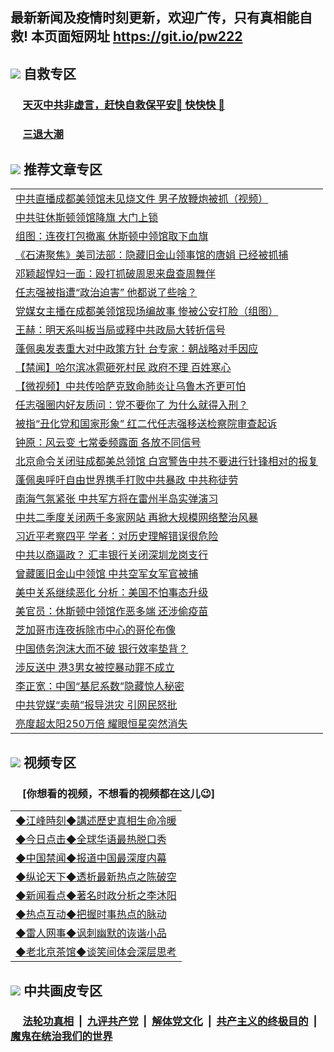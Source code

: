 ## 最新新闻及疫情时刻更新，欢迎广传，只有真相能自救! 本页面短网址 https://git.io/pw222



## <img src="https://img.icons8.com/cute-clipart/2x/circled-right.png">  自救专区

 ### &nbsp;&nbsp;&nbsp;&nbsp; [天灭中共非虚言，赶快自救保平安🍎 快快快 📩](https://github.com/pwgy/td/blob/master/README.md)
 
 ### &nbsp;&nbsp;&nbsp;&nbsp; [三退大潮](https://is.gd/fCPoKo) 
 
## <img src="https://img.icons8.com/cute-clipart/2x/circled-right.png"> 推荐文章专区

<Table>

<tr><td colspan="2" align="left"><a href="https://hriwnvnz.xhuyd.press/?name=c1203298&key=encdeuyadochlaxz&from=pw2">中共直播成都美领馆未见烧文件 男子放鞭炮被抓（视频）</a></td></tr>
<tr><td colspan="2" align="left"><a href="https://hriwnvnz.xhuyd.press/?name=c1203312&key=encdeuyadochlaxz&from=pw2">中共驻休斯顿领馆降旗 大门上锁</a></td></tr>
<tr><td colspan="2" align="left"><a href="https://hriwnvnz.xhuyd.press/?name=c1203356&key=encdeuyadochlaxz&from=pw2">组图：连夜打包撤离 休斯顿中领馆取下血旗</a></td></tr>
<tr><td colspan="2" align="left"><a href="https://hriwnvnz.xhuyd.press/?name=c1203363&key=encdeuyadochlaxz&from=pw2">《石涛聚焦》美司法部：隐藏旧金山领事馆的唐娟 已经被抓捕</a></td></tr>
<tr><td colspan="2" align="left"><a href="https://hriwnvnz.xhuyd.press/?name=c1203374&key=encdeuyadochlaxz&from=pw2">邓颖超悍妇一面：殴打抓破周恩来盘查周舞伴</a></td></tr>
<tr><td colspan="2" align="left"><a href="https://hriwnvnz.xhuyd.press/?name=c1203297&key=encdeuyadochlaxz&from=pw2">任志强被指遭“政治迫害” 他都说了些啥？</a></td></tr>
<tr><td colspan="2" align="left"><a href="https://hriwnvnz.xhuyd.press/?name=c1203362&key=encdeuyadochlaxz&from=pw2">党媒女主播在成都美领馆现场编故事 惨被公安打脸（组图）</a></td></tr>
<tr><td colspan="2" align="left"><a href="https://hriwnvnz.xhuyd.press/?name=c1203309&key=encdeuyadochlaxz&from=pw2">王赫：明天系叫板当局或释中共政局大转折信号</a></td></tr>
<tr><td colspan="2" align="left"><a href="https://hriwnvnz.xhuyd.press/?name=c1203352&key=encdeuyadochlaxz&from=pw2">蓬佩奥发表重大对中政策方针 台专家：朝战略对手因应</a></td></tr>
<tr><td colspan="2" align="left"><a href="https://hriwnvnz.xhuyd.press/?name=c1203360&key=encdeuyadochlaxz&from=pw2">【禁闻】哈尔滨冰雹砸死村民 政府不理 百姓寒心</a></td></tr>
<tr><td colspan="2" align="left"><a href="https://hriwnvnz.xhuyd.press/?name=c1203334&key=encdeuyadochlaxz&from=pw2">【微视频】中共传哈萨克致命肺炎让乌鲁木齐更可怕</a></td></tr>
<tr><td colspan="2" align="left"><a href="https://hriwnvnz.xhuyd.press/?name=c1203340&key=encdeuyadochlaxz&from=pw2">任志强圈内好友质问：党不要你了 为什么就得入刑？</a></td></tr>
<tr><td colspan="2" align="left"><a href="https://hriwnvnz.xhuyd.press/?name=c1203350&key=encdeuyadochlaxz&from=pw2">被指“丑化党和国家形象” 红二代任志强移送检察院审查起诉</a></td></tr>
<tr><td colspan="2" align="left"><a href="https://hriwnvnz.xhuyd.press/?name=c1203330&key=encdeuyadochlaxz&from=pw2">钟原：风云变 七常委频露面 各放不同信号</a></td></tr>
<tr><td colspan="2" align="left"><a href="https://hriwnvnz.xhuyd.press/?name=c1203302&key=encdeuyadochlaxz&from=pw2">北京命令关闭驻成都美总领馆 白宫警告中共不要进行针锋相对的报复</a></td></tr>
<tr><td colspan="2" align="left"><a href="https://hriwnvnz.xhuyd.press/?name=c1203343&key=encdeuyadochlaxz&from=pw2">蓬佩奥呼吁自由世界携手打败中共暴政 中共称徒劳</a></td></tr>
<tr><td colspan="2" align="left"><a href="https://hriwnvnz.xhuyd.press/?name=c1203372&key=encdeuyadochlaxz&from=pw2">南海气氛紧张 中共军方将在雷州半岛实弹演习</a></td></tr>
<tr><td colspan="2" align="left"><a href="https://hriwnvnz.xhuyd.press/?name=c1203348&key=encdeuyadochlaxz&from=pw2">中共二季度关闭两千多家网站 再掀大规模网络整治风暴</a></td></tr>
<tr><td colspan="2" align="left"><a href="https://hriwnvnz.xhuyd.press/?name=c1203365&key=encdeuyadochlaxz&from=pw2">习近平考察四平 学者：对历史理解错误很危险</a></td></tr>
<tr><td colspan="2" align="left"><a href="https://hriwnvnz.xhuyd.press/?name=c1203359&key=encdeuyadochlaxz&from=pw2">中共以商逼政？ 汇丰银行关闭深圳龙岗支行</a></td></tr>
<tr><td colspan="2" align="left"><a href="https://hriwnvnz.xhuyd.press/?name=c1203317&key=encdeuyadochlaxz&from=pw2">曾藏匿旧金山中领馆 中共空军女军官被捕</a></td></tr>
<tr><td colspan="2" align="left"><a href="https://hriwnvnz.xhuyd.press/?name=c1203310&key=encdeuyadochlaxz&from=pw2">美中关系继续恶化 分析：美国不怕事态升级</a></td></tr>
<tr><td colspan="2" align="left"><a href="https://hriwnvnz.xhuyd.press/?name=c1203282&key=encdeuyadochlaxz&from=pw2">美官员：休斯顿中领馆作恶多端 还涉偷疫苗</a></td></tr>
<tr><td colspan="2" align="left"><a href="https://hriwnvnz.xhuyd.press/?name=c1203345&key=encdeuyadochlaxz&from=pw2">芝加哥市连夜拆除市中心的哥伦布像</a></td></tr>
<tr><td colspan="2" align="left"><a href="https://hriwnvnz.xhuyd.press/?name=c1203346&key=encdeuyadochlaxz&from=pw2">中国债务泡沫大而不破 银行效率垫背？</a></td></tr>
<tr><td colspan="2" align="left"><a href="https://hriwnvnz.xhuyd.press/?name=c1203289&key=encdeuyadochlaxz&from=pw2">涉反送中 港3男女被控暴动罪不成立</a></td></tr>
<tr><td colspan="2" align="left"><a href="https://hriwnvnz.xhuyd.press/?name=c1203361&key=encdeuyadochlaxz&from=pw2">李正宽：中国“基尼系数”隐藏惊人秘密</a></td></tr>
<tr><td colspan="2" align="left"><a href="https://hriwnvnz.xhuyd.press/?name=c1203296&key=encdeuyadochlaxz&from=pw2">中共党媒“卖萌”报导洪灾 引网民怒批</a></td></tr>
<tr><td colspan="2" align="left"><a href="https://hriwnvnz.xhuyd.press/?name=c1203327&key=encdeuyadochlaxz&from=pw2">亮度超太阳250万倍 耀眼恒星突然消失</a></td></tr>

</Table>

## <img src="https://img.icons8.com/cute-clipart/2x/circled-right.png"> 视频专区
### &nbsp;&nbsp;&nbsp;&nbsp; [你想看的视频，不想看的视频都在这儿😉] <tr>
 
 <Table>
   <tr>
   <td colspan="2" align=left> 
<a href="https://kmyaoayewvhx.xhyte.press/oo.aspx?name=c922850&key=wybpblbewupvzpbn&from=gy22&tag=9877">◆江峰時刻◆講述歷史真相生命冷暖</a><br/>
    </td>
  </tr>
   <tr>
   <td colspan="2" align=left> 
<a href="https://kmyaoayewvhx.xhyte.press/oo.aspx?name=c816850&key=wybpblbewupvzpbn&from=gy22&tag=9877">◆今日点击◆全球华语最热脱口秀</a><br/>
    </td>
  </tr>
  <tr>
  <td colspan="2" align=left>
<a href="https://kmyaoayewvhx.xhyte.press/oo.aspx?name=c816860&key=wybpblbewupvzpbn&from=gy22&tag=99733110">◆中国禁闻◆报道中国最深度内幕</a><br/>
   </tr>
  <tr>
     <td colspan="2" align=left>
<a href="https://kmyaoayewvhx.xhyte.press/oo.aspx?name=c816855&key=wybpblbewupvzpbn&from=gy22&tag=997110">◆纵论天下◆透析最新热点之陈破空</a><br/>
   </tr>
   <tr>
      <td colspan="2" align=left>
<a href="https://kmyaoayewv4hx.xhyte.press/oo.aspx?name=c838308&key=wybpblbewupvzpbn&from=gy22&tag=9973110">◆新闻看点◆著名时政分析之李沐阳</a><br/>
   </tr>
   <tr>
     <td colspan="2" align=left>
<a href="https://kmy4aoayewvhx.xhyte.press/oo.aspx?name=c816852&key=wybpblbewupvzpbn&from=gy22&tag=9733110">◆热点互动◆把握时事热点的脉动</a><br/>
   </tr>
   <tr>
      <td colspan="2" align=left>
<a href="https://kmyaoaye4wvhx.xhyte.press/oo.aspx?name=c816694&key=wybpblbewupvzpbn&from=gy22&tag=93310">◆雷人网事◆讽刺幽默的诙谐小品</a><br/>
   </tr>
   <tr>
    <td colspan="2" align=left>
<a href="https://kmyao4ayewvhx.xhyte.press/oo.aspx?name=c816650&key=wybpblbewupvzpbn&from=gy22&tag=9973110">◆老北京茶馆◆谈笑间体会深层思考</a><br/>
   </tr>
</Table>
 
## <img src="https://img.icons8.com/cute-clipart/2x/circled-right.png"> 中共画皮专区


 ### &nbsp;&nbsp;&nbsp;&nbsp; [法轮功真相](https://github.com/begood0513/basic/blob/master/README.md) &nbsp;|&nbsp; [九评共产党](https://github.com/begood0513/9ping.md/blob/master/README.md) &nbsp;|&nbsp; [解体党文化](https://github.com/begood0513/jtdwh.md/blob/master/README.md)   &nbsp;|&nbsp; [共产主义的终极目的](https://github.com/begood0513/gczydzjmd.md/blob/master/README.md) &nbsp;|&nbsp; [魔鬼在统治我们的世界](https://github.com/begood0513/gczydzjmd.md/blob/master/README.md) 

